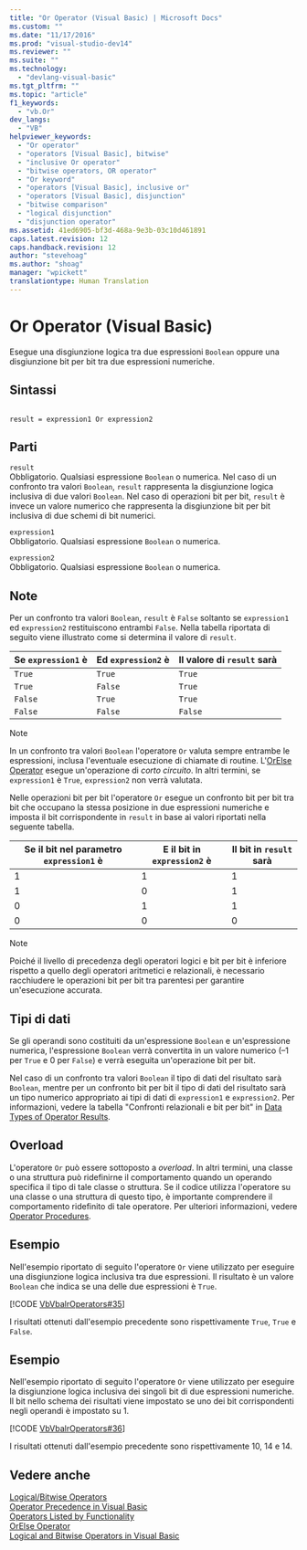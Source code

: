 ```yaml
---
title: "Or Operator (Visual Basic) | Microsoft Docs"
ms.custom: ""
ms.date: "11/17/2016"
ms.prod: "visual-studio-dev14"
ms.reviewer: ""
ms.suite: ""
ms.technology: 
  - "devlang-visual-basic"
ms.tgt_pltfrm: ""
ms.topic: "article"
f1_keywords: 
  - "vb.Or"
dev_langs: 
  - "VB"
helpviewer_keywords: 
  - "Or operator"
  - "operators [Visual Basic], bitwise"
  - "inclusive Or operator"
  - "bitwise operators, OR operator"
  - "Or keyword"
  - "operators [Visual Basic], inclusive or"
  - "operators [Visual Basic], disjunction"
  - "bitwise comparison"
  - "logical disjunction"
  - "disjunction operator"
ms.assetid: 41ed6905-bf3d-468a-9e3b-03c10d461891
caps.latest.revision: 12
caps.handback.revision: 12
author: "stevehoag"
ms.author: "shoag"
manager: "wpickett"
translationtype: Human Translation
---
```

# Or Operator (Visual Basic)
Esegue una disgiunzione logica tra due espressioni `Boolean` oppure una disgiunzione bit per bit tra due espressioni numeriche.  
  
## Sintassi  
  
```  
  
result = expression1 Or expression2  
```  
  
## Parti  
 `result`  
 Obbligatorio.  Qualsiasi espressione `Boolean` o numerica.  Nel caso di un confronto tra valori `Boolean`, `result` rappresenta la disgiunzione logica inclusiva di due valori `Boolean`.  Nel caso di operazioni bit per bit, `result` è invece un valore numerico che rappresenta la disgiunzione bit per bit inclusiva di due schemi di bit numerici.  
  
 `expression1`  
 Obbligatorio.  Qualsiasi espressione `Boolean` o numerica.  
  
 `expression2`  
 Obbligatorio.  Qualsiasi espressione `Boolean` o numerica.  
  
## Note  
 Per un confronto tra valori `Boolean`, `result` è `False` soltanto se `expression1` ed `expression2` restituiscono entrambi `False`.  Nella tabella riportata di seguito viene illustrato come si determina il valore di `result`.  
  
|Se `expression1` è|Ed `expression2` è|Il valore di `result` sarà|  
|------------------------|------------------------|--------------------------------|  
|`True`|`True`|`True`|  
|`True`|`False`|`True`|  
|`False`|`True`|`True`|  
|`False`|`False`|`False`|  
  
> [!NOTE]
>  In un confronto tra valori `Boolean` l'operatore `Or` valuta sempre entrambe le espressioni, inclusa l'eventuale esecuzione di chiamate di routine.  L'[OrElse Operator](../../../visual-basic/language-reference/operators/orelse-operator.md) esegue un'operazione di *corto circuito*. In altri termini, se `expression1` è `True`, `expression2` non verrà valutata.  
  
 Nelle operazioni bit per bit l'operatore `Or` esegue un confronto bit per bit tra bit che occupano la stessa posizione in due espressioni numeriche e imposta il bit corrispondente in `result` in base ai valori riportati nella seguente tabella.  
  
|Se il bit nel parametro `expression1` è|E il bit in `expression2` è|Il bit in `result` sarà|  
|---------------------------------------------|---------------------------------|-----------------------------|  
|1|1|1|  
|1|0|1|  
|0|1|1|  
|0|0|0|  
  
> [!NOTE]
>  Poiché il livello di precedenza degli operatori logici e bit per bit è inferiore rispetto a quello degli operatori aritmetici e relazionali, è necessario racchiudere le operazioni bit per bit tra parentesi per garantire un'esecuzione accurata.  
  
## Tipi di dati  
 Se gli operandi sono costituiti da un'espressione `Boolean` e un'espressione numerica, l'espressione `Boolean` verrà convertita in un valore numerico \(–1 per `True` e 0 per `False`\) e verrà eseguita un'operazione bit per bit.  
  
 Nel caso di un confronto tra valori `Boolean` il tipo di dati del risultato sarà `Boolean`,  mentre per un confronto bit per bit il tipo di dati del risultato sarà un tipo numerico appropriato ai tipi di dati di `expression1` e `expression2`.  Per informazioni, vedere la tabella "Confronti relazionali e bit per bit" in [Data Types of Operator Results](../../../visual-basic/language-reference/operators/data-types-of-operator-results.md).  
  
## Overload  
 L'operatore `Or` può essere sottoposto a *overload*. In altri termini, una classe o una struttura può ridefinirne il comportamento quando un operando specifica il tipo di tale classe o struttura.  Se il codice utilizza l'operatore su una classe o una struttura di questo tipo, è importante comprendere il comportamento ridefinito di tale operatore.  Per ulteriori informazioni, vedere [Operator Procedures](../../../visual-basic/programming-guide/language-features/procedures/operator-procedures.md).  
  
## Esempio  
 Nell'esempio riportato di seguito l'operatore `Or` viene utilizzato per eseguire una disgiunzione logica inclusiva tra due espressioni.  Il risultato è un valore `Boolean` che indica se una delle due espressioni è `True`.  
  
 [!CODE [VbVbalrOperators#35](../CodeSnippet/VS_Snippets_VBCSharp/VbVbalrOperators#35)]  
  
 I risultati ottenuti dall'esempio precedente sono rispettivamente `True`, `True` e `False`.  
  
## Esempio  
 Nell'esempio riportato di seguito l'operatore `Or` viene utilizzato per eseguire la disgiunzione logica inclusiva dei singoli bit di due espressioni numeriche.  Il bit nello schema dei risultati viene impostato se uno dei bit corrispondenti negli operandi è impostato su 1.  
  
 [!CODE [VbVbalrOperators#36](../CodeSnippet/VS_Snippets_VBCSharp/VbVbalrOperators#36)]  
  
 I risultati ottenuti dall'esempio precedente sono rispettivamente 10, 14 e 14.  
  
## Vedere anche  
 [Logical\/Bitwise Operators](../../../visual-basic/language-reference/operators/logical-bitwise-operators.md)   
 [Operator Precedence in Visual Basic](../../../visual-basic/language-reference/operators/operator-precedence.md)   
 [Operators Listed by Functionality](../../../visual-basic/language-reference/operators/operators-listed-by-functionality.md)   
 [OrElse Operator](../../../visual-basic/language-reference/operators/orelse-operator.md)   
 [Logical and Bitwise Operators in Visual Basic](../../../visual-basic/programming-guide/language-features/operators-and-expressions/logical-and-bitwise-operators.md)